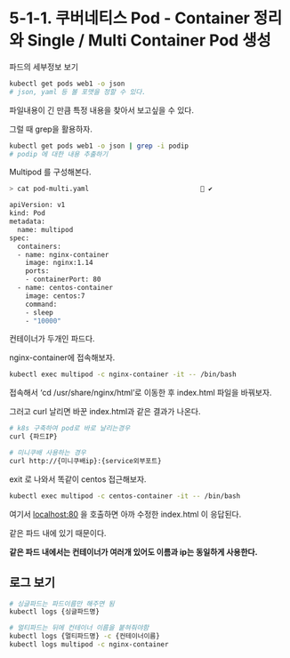# 5-1-1. 쿠버네티스 Pod - Container 정리와 Single / Multi Container Pod 생성

파드의 세부정보 보기

```bash
kubectl get pods web1 -o json
# json, yaml 등 볼 포맷을 정할 수 있다.
```

파일내용이 긴 만큼 특정 내용을 찾아서 보고싶을 수 있다.

그럴 때 grep을 활용하자.

```bash
kubectl get pods web1 -o json | grep -i podip
# podip 에 대한 내용 추출하기
```

Multipod 를 구성해본다.

```bash
> cat pod-multi.yaml                             ✔

apiVersion: v1
kind: Pod
metadata:
  name: multipod
spec:
  containers:
  - name: nginx-container
    image: nginx:1.14
    ports:
    - containerPort: 80
  - name: centos-container
    image: centos:7
    command:
    - sleep
    - "10000"
```

컨테이너가 두개인 파드다.

nginx-container에 접속해보자.

```bash
kubectl exec multipod -c nginx-container -it -- /bin/bash
```

접속해서 ‘cd /usr/share/nginx/html’로 이동한 후 index.html 파일을 바꿔보자.

그러고 curl 날리면 바꾼 index.html과 같은 결과가 나온다.

```bash
# k8s 구축하여 pod로 바로 날리는경우
curl {파드IP}

# 미니쿠배 사용하는 경우
curl http://{미니쿠배ip}:{service외부포트}
```

exit 로 나와서 똑같이 centos 접근해보자.

```bash
kubectl exec multipod -c centos-container -it -- /bin/bash
```

여기서 [localhost:80](http://localhost:80) 을 호출하면 아까 수정한 index.html 이 응답된다.

같은 파드 내에 있기 때문이다.

**같은 파드 내에서는 컨테이너가 여러개 있어도 이름과 ip는 동일하게 사용한다.**

## 로그 보기

```bash
# 싱글파드는 파드이름만 해주면 됨
kubectl logs {싱글파드명}

# 멀티파드는 뒤에 컨테이너 이름을 붙혀줘야함
kubectl logs {멀티파드명} -c {컨테이너이름}
kubectl logs multipod -c nginx-container
```